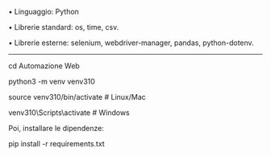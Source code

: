 • Linguaggio: Python

• Librerie standard: os, time, csv.

• Librerie esterne: selenium, webdriver-manager, pandas, python-dotenv.

---

cd Automazione Web

python3 -m venv venv310

source venv310/bin/activate  # Linux/Mac

venv310\Scripts\activate     # Windows

Poi, installare le dipendenze:

pip install -r requirements.txt
